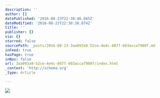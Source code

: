 ```yaml
---
description: ''
author: []
datePublished: '2016-08-23T22:30:46.665Z'
dateModified: '2016-08-23T22:30:38.074Z'
title: ''
publisher: {}
via: {}
starred: false
sourcePath: _posts/2016-08-23-3aa093a9-52ce-4e4c-807f-603accaf908f.md
inFeed: true
hasPage: true
inNav: false
url: 3aa093a9-52ce-4e4c-807f-603accaf908f/index.html
_context: 'http://schema.org'
_type: Article

---
```

![](https://the-grid-user-content.s3-us-west-2.amazonaws.com/012e7eaf-851a-4e0b-b095-c3c95e146e57.jpg)
